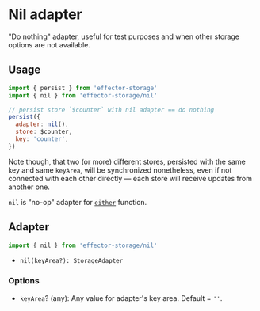 # Nil adapter

"Do nothing" adapter, useful for test purposes and when other storage options are not available.

## Usage

```javascript
import { persist } from 'effector-storage'
import { nil } from 'effector-storage/nil'

// persist store `$counter` with nil adapter == do nothing
persist({
  adapter: nil(),
  store: $counter,
  key: 'counter',
})
```

Note though, that two (or more) different stores, persisted with the same key and same `keyArea`, will be synchronized nonetheless, even if not connected with each other directly — each store will receive updates from another one.

`nil` is "no-op" adapter for [`either`](../tools/README.md#either) function.

## Adapter

```javascript
import { nil } from 'effector-storage/nil'
```

- `nil(keyArea?): StorageAdapter`

### Options

- `keyArea`? (any): Any value for adapter's key area. Default = `''`.
